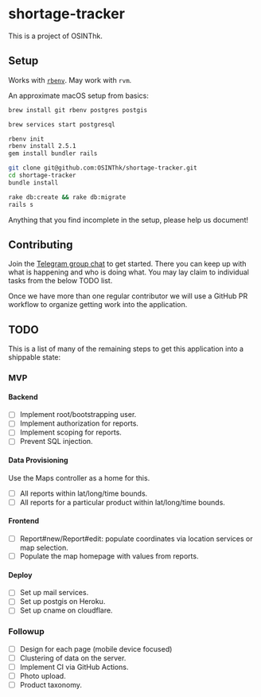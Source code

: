 # shortage-tracker

This is a project of OSINThk.

## Setup

Works with [`rbenv`](https://github.com/rbenv/rbenv#homebrew-on-macos). May work with `rvm`.

An approximate macOS setup from basics:

```sh
brew install git rbenv postgres postgis

brew services start postgresql

rbenv init
rbenv install 2.5.1
gem install bundler rails

git clone git@github.com:OSINThk/shortage-tracker.git
cd shortage-tracker
bundle install

rake db:create && rake db:migrate
rails s
```

Anything that you find incomplete in the setup, please help us document!

## Contributing

Join the [Telegram group chat](https://t.me/joinchat/Aig7CRa2KapdIcMJX21--A) to get started. There you can keep up with what is happening and who is doing what. You may lay claim to individual tasks from the below TODO list.

Once we have more than one regular contributor we will use a GitHub PR workflow to organize getting work into the application.

## TODO

This is a list of many of the remaining steps to get this application into a shippable state:

### MVP

#### Backend

- [ ] Implement root/bootstrapping user.
- [ ] Implement authorization for reports.
- [ ] Implement scoping for reports.
- [ ] Prevent SQL injection.

#### Data Provisioning

Use the Maps controller as a home for this.

- [ ] All reports within lat/long/time bounds.
- [ ] All reports for a particular product within lat/long/time bounds.

#### Frontend

- [ ] Report#new/Report#edit: populate coordinates via location services or map selection.
- [ ] Populate the map homepage with values from reports.

#### Deploy

- [ ] Set up mail services.
- [ ] Set up postgis on Heroku.
- [ ] Set up cname on cloudflare.

### Followup

- [ ] Design for each page (mobile device focused)
- [ ] Clustering of data on the server.
- [ ] Implement CI via GitHub Actions.
- [ ] Photo upload.
- [ ] Product taxonomy.
